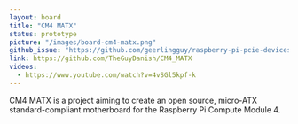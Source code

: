 ```yaml
---
layout: board
title: "CM4 MATX"
status: prototype
picture: "/images/board-cm4-matx.png"
github_issue: "https://github.com/geerlingguy/raspberry-pi-pcie-devices/issues/25#issue-743990222"
link: https://github.com/TheGuyDanish/CM4_MATX
videos:
  - https://www.youtube.com/watch?v=4vSGl5kpf-k
---
```

CM4 MATX is a project aiming to create an open source, micro-ATX standard-compliant motherboard for the Raspberry Pi Compute Module 4.
